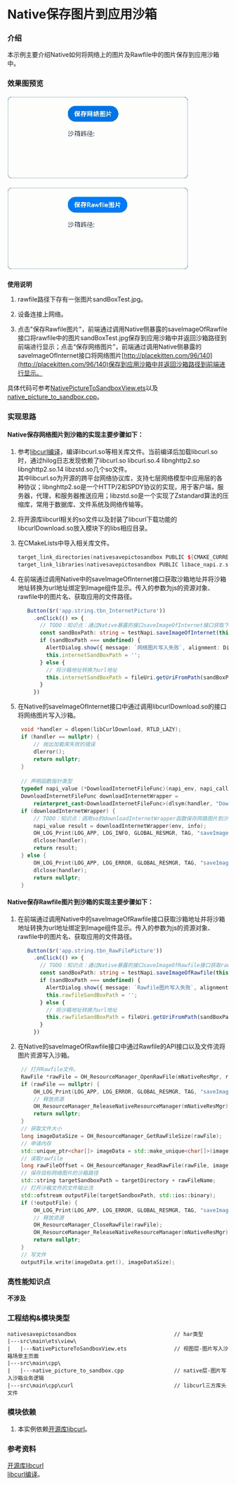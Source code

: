 # Native保存图片到应用沙箱

### 介绍

本示例主要介绍Native如何将网络上的图片及Rawfile中的图片保存到应用沙箱中。

### 效果图预览

![](../../product/entry/src/main/resources/base/media/native_image2sandbox.gif)

**使用说明**

1. rawfile路径下存有一张图片sandBoxTest.jpg。

2. 设备连接上网络。

3. 点击"保存Rawfile图片"，前端通过调用Native侧暴露的saveImageOfRawfile接口将rawfile中的图片sandBoxTest.jpg保存到应用沙箱中并返回沙箱路径到前端进行显示；点击“保存网络图片”，前端通过调用Native侧暴露的saveImageOfInternet接口将网络图片[http://placekitten.com/96/140](http://placekitten.com/96/140)保存到应用沙箱中并返回沙箱路径到前端进行显示。

具体代码可参考[NativePictureToSandboxView.ets](./src/main/ets/view/NativePictureToSandboxView.ets)以及[native_picture_to_sandbox.cpp](./src/main/cpp/native_picture_to_sandbox.cpp)。

### 实现思路


#### Native保存网络图片到沙箱的实现主要步骤如下：
1. 参考[libcurl编译](https://gitee.com/openharmony-sig/tpc_c_cplusplus/blob/master/thirdparty/curl/docs/hap_integrate.md)，编译libcurl.so等相关库文件。当前编译后加载libcurl.so时，通过hilog日志发现依赖了libcurl.so libcurl.so.4 libnghttp2.so libnghttp2.so.14 libzstd.so几个so文件。  
   其中libcurl.so为开源的跨平台网络协议库，支持七层网络模型中应用层的各种协议；libnghttp2.so是一个HTTP/2和SPDY协议的实现，用于客户端，服务器，代理，和服务器推送应用；libzstd.so是一个实现了Zstandard算法的压缩库，常用于数据库、文件系统及网络传输等。

2. 将开源库libcurl相关的so文件以及封装了libcurl下载功能的libcurlDownload.so放入模块下的libs相应目录。

3. 在CMakeLists中导入相关库文件。

   ```c++   
   target_link_directories(nativesavepictosandbox PUBLIC ${CMAKE_CURRENT_SOURCE_DIR}/../../../libs/${OHOS_ARCH}/)
   target_link_libraries(nativesavepictosandbox PUBLIC libace_napi.z.so libcurlDownload.so libhilog_ndk.z.so librawfile.z.so)
   ```   
4. 在前端通过调用Native中的saveImageOfInternet接口获取沙箱地址并将沙箱地址转换为url地址绑定到Image组件显示。传入的参数为js的资源对象、rawfile中的图片名、获取应用的文件路径。

   ```typescript
      Button($r('app.string.tbn_InternetPicture'))
        .onClick(() => {
          // TODO：知识点：通过Native暴露的接口saveImageOfInternet接口获取下载的网络图片保存在沙箱中的路径
          const sandBoxPath: string = testNapi.saveImageOfInternet(this.internetPicUrl, this.fileDir, this.internetSandBoxFileName);
          if (sandBoxPath === undefined) {
            AlertDialog.show({ message: `网络图片写入失败`, alignment: DialogAlignment.Center });
            this.internetSandBoxPath = '';
          } else {
            // 将沙箱地址转换为url地址
            this.internetSandBoxPath = fileUri.getUriFromPath(sandBoxPath);
          }
        })
   ```
5. 在Native的saveImageOfInternet接口中通过调用libcurlDownload.so的接口将网络图片写入沙箱。

   ```c++
    void *handler = dlopen(libCurlDownload, RTLD_LAZY);
    if (handler == nullptr) {
        // 抛出加载库失败的错误
        dlerror();
        return nullptr;
    }

    // 声明函数指针类型
    typedef napi_value (*DownloadInternetFileFunc)(napi_env, napi_callback_info);
    DownloadInternetFileFunc downloadInternetWrapper =
        reinterpret_cast<DownloadInternetFileFunc>(dlsym(handler, "DownloadInternetFileWrapper"));
    if (downloadInternetWrapper) {
        // TODO：知识点：调用so的downloadInternetWrapper函数保存网路图片到沙箱
        napi_value result = downloadInternetWrapper(env, info);
        OH_LOG_Print(LOG_APP, LOG_INFO, GLOBAL_RESMGR, TAG, "saveImageOfInternet download finish");
        dlclose(handler);
        return result;
    } else {
        OH_LOG_Print(LOG_APP, LOG_ERROR, GLOBAL_RESMGR, TAG, "saveImageOfInternet download function is null");
        dlclose(handler);
        return nullptr;
    }
   ```


#### Native保存Rawfile图片到沙箱的实现主要步骤如下：

1. 在前端通过调用Native中的saveImageOfRawfile接口获取沙箱地址并将沙箱地址转换为url地址绑定到Image组件显示。传入的参数为js的资源对象、rawfile中的图片名、获取应用的文件路径。

   ```typescript
      Button($r('app.string.tbn_RawFilePicture'))
        .onClick(() => {
          // TODO：知识点：通过Native暴露的接口saveImageOfRawfile接口获取rawfile中图片保存在沙箱中的路径
          const sandBoxPath: string = testNapi.saveImageOfRawfile(this.resMgr, this.rawfilePicPath, this.fileDir);
          if (sandBoxPath === undefined) {
            AlertDialog.show({ message: `Rawfile图片写入失败`, alignment: DialogAlignment.Center });
            this.rawfileSandBoxPath = '';
          } else {
            // 将沙箱地址转换为url地址
            this.rawfileSandBoxPath = fileUri.getUriFromPath(sandBoxPath);
          }
        })
   ```

2. 在Native的saveImageOfRawfile接口中通过Rawfile的API接口以及文件流将图片资源写入沙箱。

   ```c++
    // 打开Rawfile文件。
    RawFile *rawFile = OH_ResourceManager_OpenRawFile(mNativeResMgr, rawFileName.c_str());
    if (rawFile == nullptr) {
        OH_LOG_Print(LOG_APP, LOG_ERROR, GLOBAL_RESMGR, TAG, "saveImageOfRawfile OpenRawFile fail!");
        // 释放资源
        OH_ResourceManager_ReleaseNativeResourceManager(mNativeResMgr);
        return nullptr;
    }
    // 获取文件大小
    long imageDataSize = OH_ResourceManager_GetRawFileSize(rawFile);
    // 申请内存
    std::unique_ptr<char[]> imageData = std::make_unique<char[]>(imageDataSize);
    // 读取rawfile
    long rawFileOffset = OH_ResourceManager_ReadRawFile(rawFile, imageData.get(), imageDataSize);
    // 保存目标网络图片的沙箱路径
    std::string targetSandboxPath = targetDirectory + rawFileName;
    // 打开沙箱文件的文件输出流
    std::ofstream outputFile(targetSandboxPath, std::ios::binary);
    if (!outputFile) {
        OH_LOG_Print(LOG_APP, LOG_ERROR, GLOBAL_RESMGR, TAG, "saveImageOfRawfile 创建沙箱目标文件失败");
        // 释放资源
        OH_ResourceManager_CloseRawFile(rawFile);
        OH_ResourceManager_ReleaseNativeResourceManager(mNativeResMgr);
        return nullptr;
    }
    // 写文件
    outputFile.write(imageData.get(), imageDataSize);
   ```

### 高性能知识点

**不涉及**

### 工程结构&模块类型

   ```
   nativesavepictosandbox                               // har类型
   |---src\main\ets\view\
   |   |---NativePictureToSandboxView.ets               // 视图层-图片写入沙箱场景主页面
   |---src\main\cpp\
   |   |---native_picture_to_sandbox.cpp                // native层-图片写入沙箱业务逻辑
   |---src\main\cpp\curl                                // libcurl三方库头文件
   ```

### 模块依赖
1. 本实例依赖[开源库libcurl](https://github.com/curl/curl)。

### 参考资料    
[开源库libcurl](https://github.com/curl/curl)    
[libcurl编译](https://gitee.com/openharmony-sig/tpc_c_cplusplus/blob/master/thirdparty/curl/docs/hap_integrate.md)。
